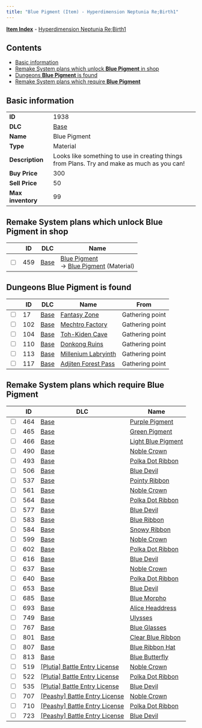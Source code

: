 ```yaml
---
title: "Blue Pigment (Item) - Hyperdimension Neptunia Re;Birth1"
---
```


[**Item Index**](/neptunia/rb1/item/index.html) - [Hyperdimension Neptunia Re;Birth1](/neptunia/rb1)

## Contents

- [Basic information](#basic-information)
- [Remake System plans which unlock **Blue Pigment** in shop](#remake-system-plans-which-unlock-blue-pigment-in-shop)
- [Dungeons **Blue Pigment** is found](#dungeons-blue-pigment-is-found)
- [Remake System plans which require **Blue Pigment**](#remake-system-plans-which-require-blue-pigment)

## Basic information

|   |   |
| -- | -- |
| **ID** | 1938 |
| **DLC** | [Base](/neptunia/rb1/dlc/1-base.html) |
| **Name** | Blue Pigment |
| **Type** | Material |
| **Description** | Looks like something to use in creating things from Plans. Try and make as much as you can! |
| **Buy Price** | 300 |
| **Sell Price** | 50 |
| **Max inventory** | 99 |


## Remake System plans which unlock **Blue Pigment** in shop

|    | ID | DLC | Name |
| -- | -- | --- | ---- |
| <input type="checkbox" id="rb1-remake-1-459" class="trackbox" /> | 459 | [Base](/neptunia/rb1/dlc/1-base.html) | [Blue Pigment](/neptunia/rb1/remake/1-459-blue-pigment.html)<br /> → [Blue Pigment](/neptunia/rb1/item/1-1938-blue-pigment.html) (Material) |


## Dungeons **Blue Pigment** is found

|    | ID | DLC | Name | From |
| -- | -- | --- | ---- | ---- |
| <input type="checkbox" id="rb1-dungeon-1-17" class="trackbox" /> | 17 | [Base](/neptunia/rb1/dlc/1-base.html) | [Fantasy Zone](/neptunia/rb1/dungeon/1-17-fantasy-zone.html) | Gathering point |
| <input type="checkbox" id="rb1-dungeon-1-102" class="trackbox" /> | 102 | [Base](/neptunia/rb1/dlc/1-base.html) | [Mechtro Factory](/neptunia/rb1/dungeon/1-102-mechtro-factory.html) | Gathering point |
| <input type="checkbox" id="rb1-dungeon-1-104" class="trackbox" /> | 104 | [Base](/neptunia/rb1/dlc/1-base.html) | [Toh-Kiden Cave](/neptunia/rb1/dungeon/1-104-toh-kiden-cave.html) | Gathering point |
| <input type="checkbox" id="rb1-dungeon-1-110" class="trackbox" /> | 110 | [Base](/neptunia/rb1/dlc/1-base.html) | [Donkong Ruins](/neptunia/rb1/dungeon/1-110-donkong-ruins.html) | Gathering point |
| <input type="checkbox" id="rb1-dungeon-1-113" class="trackbox" /> | 113 | [Base](/neptunia/rb1/dlc/1-base.html) | [Millenium Labryinth](/neptunia/rb1/dungeon/1-113-millenium-labryinth.html) | Gathering point |
| <input type="checkbox" id="rb1-dungeon-1-117" class="trackbox" /> | 117 | [Base](/neptunia/rb1/dlc/1-base.html) | [Adjiten Forest Pass](/neptunia/rb1/dungeon/1-117-adjiten-forest-pass.html) | Gathering point |


## Remake System plans which require **Blue Pigment**

|    | ID | DLC | Name |
| -- | -- | --- | ---- |
| <input type="checkbox" id="rb1-quest-1-464" class="trackbox" /> | 464 | [Base](/neptunia/rb1/dlc/1-base.html) | [Purple Pigment](/neptunia/rb1/quest/1-464-purple-pigment.html) |
| <input type="checkbox" id="rb1-quest-1-465" class="trackbox" /> | 465 | [Base](/neptunia/rb1/dlc/1-base.html) | [Green Pigment](/neptunia/rb1/quest/1-465-green-pigment.html) |
| <input type="checkbox" id="rb1-quest-1-466" class="trackbox" /> | 466 | [Base](/neptunia/rb1/dlc/1-base.html) | [Light Blue Pigment](/neptunia/rb1/quest/1-466-light-blue-pigment.html) |
| <input type="checkbox" id="rb1-quest-1-490" class="trackbox" /> | 490 | [Base](/neptunia/rb1/dlc/1-base.html) | [Noble Crown](/neptunia/rb1/quest/1-490-noble-crown.html) |
| <input type="checkbox" id="rb1-quest-1-493" class="trackbox" /> | 493 | [Base](/neptunia/rb1/dlc/1-base.html) | [Polka Dot Ribbon](/neptunia/rb1/quest/1-493-polka-dot-ribbon.html) |
| <input type="checkbox" id="rb1-quest-1-506" class="trackbox" /> | 506 | [Base](/neptunia/rb1/dlc/1-base.html) | [Blue Devil](/neptunia/rb1/quest/1-506-blue-devil.html) |
| <input type="checkbox" id="rb1-quest-1-537" class="trackbox" /> | 537 | [Base](/neptunia/rb1/dlc/1-base.html) | [Pointy Ribbon](/neptunia/rb1/quest/1-537-pointy-ribbon.html) |
| <input type="checkbox" id="rb1-quest-1-561" class="trackbox" /> | 561 | [Base](/neptunia/rb1/dlc/1-base.html) | [Noble Crown](/neptunia/rb1/quest/1-561-noble-crown.html) |
| <input type="checkbox" id="rb1-quest-1-564" class="trackbox" /> | 564 | [Base](/neptunia/rb1/dlc/1-base.html) | [Polka Dot Ribbon](/neptunia/rb1/quest/1-564-polka-dot-ribbon.html) |
| <input type="checkbox" id="rb1-quest-1-577" class="trackbox" /> | 577 | [Base](/neptunia/rb1/dlc/1-base.html) | [Blue Devil](/neptunia/rb1/quest/1-577-blue-devil.html) |
| <input type="checkbox" id="rb1-quest-1-583" class="trackbox" /> | 583 | [Base](/neptunia/rb1/dlc/1-base.html) | [Blue Ribbon](/neptunia/rb1/quest/1-583-blue-ribbon.html) |
| <input type="checkbox" id="rb1-quest-1-584" class="trackbox" /> | 584 | [Base](/neptunia/rb1/dlc/1-base.html) | [Snowy Ribbon](/neptunia/rb1/quest/1-584-snowy-ribbon.html) |
| <input type="checkbox" id="rb1-quest-1-599" class="trackbox" /> | 599 | [Base](/neptunia/rb1/dlc/1-base.html) | [Noble Crown](/neptunia/rb1/quest/1-599-noble-crown.html) |
| <input type="checkbox" id="rb1-quest-1-602" class="trackbox" /> | 602 | [Base](/neptunia/rb1/dlc/1-base.html) | [Polka Dot Ribbon](/neptunia/rb1/quest/1-602-polka-dot-ribbon.html) |
| <input type="checkbox" id="rb1-quest-1-616" class="trackbox" /> | 616 | [Base](/neptunia/rb1/dlc/1-base.html) | [Blue Devil](/neptunia/rb1/quest/1-616-blue-devil.html) |
| <input type="checkbox" id="rb1-quest-1-637" class="trackbox" /> | 637 | [Base](/neptunia/rb1/dlc/1-base.html) | [Noble Crown](/neptunia/rb1/quest/1-637-noble-crown.html) |
| <input type="checkbox" id="rb1-quest-1-640" class="trackbox" /> | 640 | [Base](/neptunia/rb1/dlc/1-base.html) | [Polka Dot Ribbon](/neptunia/rb1/quest/1-640-polka-dot-ribbon.html) |
| <input type="checkbox" id="rb1-quest-1-653" class="trackbox" /> | 653 | [Base](/neptunia/rb1/dlc/1-base.html) | [Blue Devil](/neptunia/rb1/quest/1-653-blue-devil.html) |
| <input type="checkbox" id="rb1-quest-1-685" class="trackbox" /> | 685 | [Base](/neptunia/rb1/dlc/1-base.html) | [Blue Morpho](/neptunia/rb1/quest/1-685-blue-morpho.html) |
| <input type="checkbox" id="rb1-quest-1-693" class="trackbox" /> | 693 | [Base](/neptunia/rb1/dlc/1-base.html) | [Alice Headdress](/neptunia/rb1/quest/1-693-alice-headdress.html) |
| <input type="checkbox" id="rb1-quest-1-749" class="trackbox" /> | 749 | [Base](/neptunia/rb1/dlc/1-base.html) | [Ulysses](/neptunia/rb1/quest/1-749-ulysses.html) |
| <input type="checkbox" id="rb1-quest-1-767" class="trackbox" /> | 767 | [Base](/neptunia/rb1/dlc/1-base.html) | [Blue Glasses](/neptunia/rb1/quest/1-767-blue-glasses.html) |
| <input type="checkbox" id="rb1-quest-1-801" class="trackbox" /> | 801 | [Base](/neptunia/rb1/dlc/1-base.html) | [Clear Blue Ribbon](/neptunia/rb1/quest/1-801-clear-blue-ribbon.html) |
| <input type="checkbox" id="rb1-quest-1-807" class="trackbox" /> | 807 | [Base](/neptunia/rb1/dlc/1-base.html) | [Blue Ribbon Hat](/neptunia/rb1/quest/1-807-blue-ribbon-hat.html) |
| <input type="checkbox" id="rb1-quest-1-813" class="trackbox" /> | 813 | [Base](/neptunia/rb1/dlc/1-base.html) | [Blue Butterfly](/neptunia/rb1/quest/1-813-blue-butterfly.html) |
| <input type="checkbox" id="rb1-quest-7-519" class="trackbox" /> | 519 | [[Plutia] Battle Entry License](/neptunia/rb1/dlc/7-plutia.html) | [Noble Crown](/neptunia/rb1/quest/7-519-noble-crown.html) |
| <input type="checkbox" id="rb1-quest-7-522" class="trackbox" /> | 522 | [[Plutia] Battle Entry License](/neptunia/rb1/dlc/7-plutia.html) | [Polka Dot Ribbon](/neptunia/rb1/quest/7-522-polka-dot-ribbon.html) |
| <input type="checkbox" id="rb1-quest-7-535" class="trackbox" /> | 535 | [[Plutia] Battle Entry License](/neptunia/rb1/dlc/7-plutia.html) | [Blue Devil](/neptunia/rb1/quest/7-535-blue-devil.html) |
| <input type="checkbox" id="rb1-quest-8-707" class="trackbox" /> | 707 | [[Peashy] Battle Entry License](/neptunia/rb1/dlc/8-peashy.html) | [Noble Crown](/neptunia/rb1/quest/8-707-noble-crown.html) |
| <input type="checkbox" id="rb1-quest-8-710" class="trackbox" /> | 710 | [[Peashy] Battle Entry License](/neptunia/rb1/dlc/8-peashy.html) | [Polka Dot Ribbon](/neptunia/rb1/quest/8-710-polka-dot-ribbon.html) |
| <input type="checkbox" id="rb1-quest-8-723" class="trackbox" /> | 723 | [[Peashy] Battle Entry License](/neptunia/rb1/dlc/8-peashy.html) | [Blue Devil](/neptunia/rb1/quest/8-723-blue-devil.html) |
